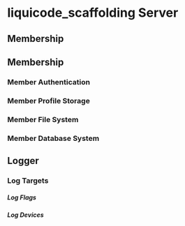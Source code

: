 

liquicode_scaffolding Server
==========================================


Membership
------------------------------------------


Membership
------------------------------------------

### Member Authentication


### Member Profile Storage


### Member File System


### Member Database System


Logger
------------------------------------------

### Log Targets


##### Log Flags


##### Log Devices


